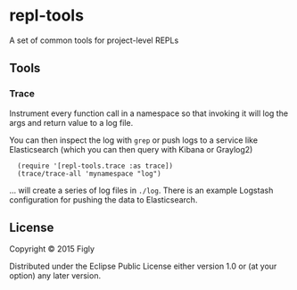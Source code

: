 # repl-tools

A set of common tools for project-level REPLs

## Tools

### Trace

Instrument every function call in a namespace so that invoking it will log the args and return value to a log file.

You can then inspect the log with `grep` or push logs to a service like Elasticsearch (which you can then query with Kibana or Graylog2)

```
  (require '[repl-tools.trace :as trace])
  (trace/trace-all 'mynamespace "log")
```

... will create a series of log files in `./log`. There is an example Logstash configuration for pushing the data to Elasticsearch.

## License

Copyright © 2015 Figly

Distributed under the Eclipse Public License either version 1.0 or (at
your option) any later version.
